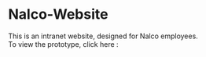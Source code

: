 # Nalco-Website

This is an intranet website, designed for Nalco employees.
<br>
To view the prototype, click here : 
